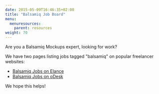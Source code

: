 ```yaml
---
date: 2015-05-09T16:46:35+02:00
title: "Balsamiq Job Board"
menu:
  menuresources:
    parent: resources
weight: 70
---
```


Are you a Balsamiq Mockups expert, looking for work?

We have two pages listing jobs tagged "balsamiq" on popular freelancer websites:

*   [Balsamiq Jobs on Elance](http://support.balsamiq.com/resources/elancejobs)
*   [Balsamiq Jobs on oDesk](http://support.balsamiq.com/resources/odeskjobs)

We hope this helps!
